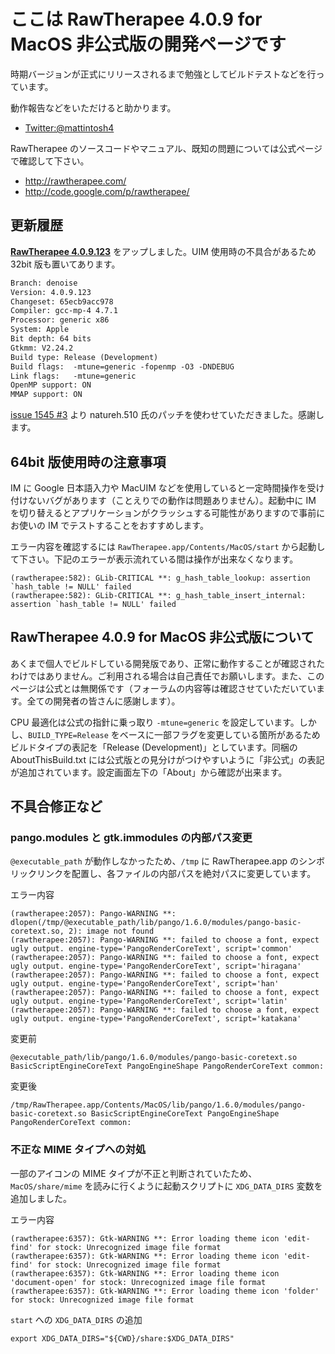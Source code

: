 # ここは RawTherapee 4.0.9 for MacOS 非公式版の開発ページです #

時期バージョンが正式にリリースされるまで勉強としてビルドテストなどを行っています。

動作報告などをいただけると助かります。

-	[Twitter:@mattintosh4](https://twitter.com/mattintosh4)

RawTherapee のソースコードやマニュアル、既知の問題については公式ページで確認して下さい。

-	http://rawtherapee.com/
-	http://code.google.com/p/rawtherapee/

## 更新履歴 ##

__[RawTherapee 4.0.9.123](https://github.com/mattintosh4/RawTherapee/downloads)__ をアップしました。UIM 使用時の不具合があるため 32bit 版も置いてあります。

```no-highlight:AboutThisBuild.txt
Branch: denoise
Version: 4.0.9.123
Changeset: 65ecb9acc978
Compiler: gcc-mp-4 4.7.1
Processor: generic x86
System: Apple
Bit depth: 64 bits
Gtkmm: V2.24.2
Build type: Release (Development)
Build flags:  -mtune=generic -fopenmp -O3 -DNDEBUG
Link flags:   -mtune=generic
OpenMP support: ON
MMAP support: ON
```

[issue 1545 #3](http://code.google.com/p/rawtherapee/issues/detail?id=1546&sort=-modified&colspec=ID%20Opened%20Modified%20Type%20Status%20Priority%20Milestone%20Summary%20Owner%20Stars) より natureh.510 氏のパッチを使わせていただきました。感謝します。

## 64bit 版使用時の注意事項 ##

IM に Google 日本語入力や MacUIM などを使用していると一定時間操作を受け付けないバグがあります（ことえりでの動作は問題ありません）。起動中に IM を切り替えるとアプリケーションがクラッシュする可能性がありますので事前にお使いの IM でテストすることをおすすめします。

エラー内容を確認するには `RawTherapee.app/Contents/MacOS/start` から起動して下さい。下記のエラーが表示流れている間は操作が出来なくなります。

```no-highlight:rawtherapee
(rawtherapee:582): GLib-CRITICAL **: g_hash_table_lookup: assertion `hash_table != NULL' failed
(rawtherapee:582): GLib-CRITICAL **: g_hash_table_insert_internal: assertion `hash_table != NULL' failed
```

## RawTherapee 4.0.9 for MacOS 非公式版について ##

あくまで個人でビルドしている開発版であり、正常に動作することが確認されたわけではありません。ご利用される場合は自己責任でお願いします。また、このページは公式とは無関係です（フォーラムの内容等は確認させていただいています。全ての開発者の皆さんに感謝します）。

CPU 最適化は公式の指針に乗っ取り `-mtune=generic` を設定しています。しかし、`BUILD_TYPE=Release` をベースに一部フラグを変更している箇所があるためビルドタイプの表記を「Release (Development)」としています。同梱の AboutThisBuild.txt には公式版との見分けがつけやすいように「非公式」の表記が追加されています。設定画面左下の「About」から確認が出来ます。

## 不具合修正など ##

### pango.modules と gtk.immodules の内部パス変更 ###

`@executable_path` が動作しなかったため、`/tmp` に RawTherapee.app のシンボリックリンクを配置し、各ファイルの内部パスを絶対パスに変更しています。

エラー内容

```no-highlight:rawtherapee
(rawtherapee:2057): Pango-WARNING **: dlopen(/tmp/@executable_path/lib/pango/1.6.0/modules/pango-basic-coretext.so, 2): image not found
(rawtherapee:2057): Pango-WARNING **: failed to choose a font, expect ugly output. engine-type='PangoRenderCoreText', script='common'
(rawtherapee:2057): Pango-WARNING **: failed to choose a font, expect ugly output. engine-type='PangoRenderCoreText', script='hiragana'
(rawtherapee:2057): Pango-WARNING **: failed to choose a font, expect ugly output. engine-type='PangoRenderCoreText', script='han'
(rawtherapee:2057): Pango-WARNING **: failed to choose a font, expect ugly output. engine-type='PangoRenderCoreText', script='latin'
(rawtherapee:2057): Pango-WARNING **: failed to choose a font, expect ugly output. engine-type='PangoRenderCoreText', script='katakana'
```

変更前

```no-highlight:pango.modules
@executable_path/lib/pango/1.6.0/modules/pango-basic-coretext.so BasicScriptEngineCoreText PangoEngineShape PangoRenderCoreText common:
```

変更後

```no-highlight:pango.modules
/tmp/RawTherapee.app/Contents/MacOS/lib/pango/1.6.0/modules/pango-basic-coretext.so BasicScriptEngineCoreText PangoEngineShape PangoRenderCoreText common:
```

### 不正な MIME タイプへの対処 ###

一部のアイコンの MIME タイプが不正と判断されていたため、`MacOS/share/mime` を読みに行くように起動スクリプトに `XDG_DATA_DIRS` 変数を追加しました。

エラー内容

```no-highlight:rawtherapee
(rawtherapee:6357): Gtk-WARNING **: Error loading theme icon 'edit-find' for stock: Unrecognized image file format
(rawtherapee:6357): Gtk-WARNING **: Error loading theme icon 'edit-find' for stock: Unrecognized image file format
(rawtherapee:6357): Gtk-WARNING **: Error loading theme icon 'document-open' for stock: Unrecognized image file format
(rawtherapee:6357): Gtk-WARNING **: Error loading theme icon 'folder' for stock: Unrecognized image file format
```

`start` への `XDG_DATA_DIRS` の追加

```bash:start
export XDG_DATA_DIRS="${CWD}/share:$XDG_DATA_DIRS"
```